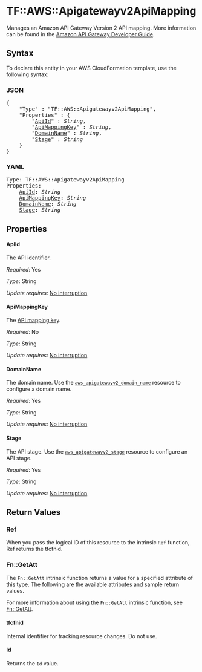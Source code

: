 # TF::AWS::Apigatewayv2ApiMapping

Manages an Amazon API Gateway Version 2 API mapping.
More information can be found in the [Amazon API Gateway Developer Guide](https://docs.aws.amazon.com/apigateway/latest/developerguide/how-to-custom-domains.html).

## Syntax

To declare this entity in your AWS CloudFormation template, use the following syntax:

### JSON

<pre>
{
    "Type" : "TF::AWS::Apigatewayv2ApiMapping",
    "Properties" : {
        "<a href="#apiid" title="ApiId">ApiId</a>" : <i>String</i>,
        "<a href="#apimappingkey" title="ApiMappingKey">ApiMappingKey</a>" : <i>String</i>,
        "<a href="#domainname" title="DomainName">DomainName</a>" : <i>String</i>,
        "<a href="#stage" title="Stage">Stage</a>" : <i>String</i>
    }
}
</pre>

### YAML

<pre>
Type: TF::AWS::Apigatewayv2ApiMapping
Properties:
    <a href="#apiid" title="ApiId">ApiId</a>: <i>String</i>
    <a href="#apimappingkey" title="ApiMappingKey">ApiMappingKey</a>: <i>String</i>
    <a href="#domainname" title="DomainName">DomainName</a>: <i>String</i>
    <a href="#stage" title="Stage">Stage</a>: <i>String</i>
</pre>

## Properties

#### ApiId

The API identifier.

_Required_: Yes

_Type_: String

_Update requires_: [No interruption](https://docs.aws.amazon.com/AWSCloudFormation/latest/UserGuide/using-cfn-updating-stacks-update-behaviors.html#update-no-interrupt)

#### ApiMappingKey

The [API mapping key](https://docs.aws.amazon.com/apigateway/latest/developerguide/apigateway-websocket-api-mapping-template-reference.html).

_Required_: No

_Type_: String

_Update requires_: [No interruption](https://docs.aws.amazon.com/AWSCloudFormation/latest/UserGuide/using-cfn-updating-stacks-update-behaviors.html#update-no-interrupt)

#### DomainName

The domain name. Use the [`aws_apigatewayv2_domain_name`](/docs/providers/aws/r/apigatewayv2_domain_name.html) resource to configure a domain name.

_Required_: Yes

_Type_: String

_Update requires_: [No interruption](https://docs.aws.amazon.com/AWSCloudFormation/latest/UserGuide/using-cfn-updating-stacks-update-behaviors.html#update-no-interrupt)

#### Stage

The API stage. Use the [`aws_apigatewayv2_stage`](/docs/providers/aws/r/apigatewayv2_stage.html) resource to configure an API stage.

_Required_: Yes

_Type_: String

_Update requires_: [No interruption](https://docs.aws.amazon.com/AWSCloudFormation/latest/UserGuide/using-cfn-updating-stacks-update-behaviors.html#update-no-interrupt)

## Return Values

### Ref

When you pass the logical ID of this resource to the intrinsic `Ref` function, Ref returns the tfcfnid.

### Fn::GetAtt

The `Fn::GetAtt` intrinsic function returns a value for a specified attribute of this type. The following are the available attributes and sample return values.

For more information about using the `Fn::GetAtt` intrinsic function, see [Fn::GetAtt](https://docs.aws.amazon.com/AWSCloudFormation/latest/UserGuide/intrinsic-function-reference-getatt.html).

#### tfcfnid

Internal identifier for tracking resource changes. Do not use.

#### Id

Returns the <code>Id</code> value.

